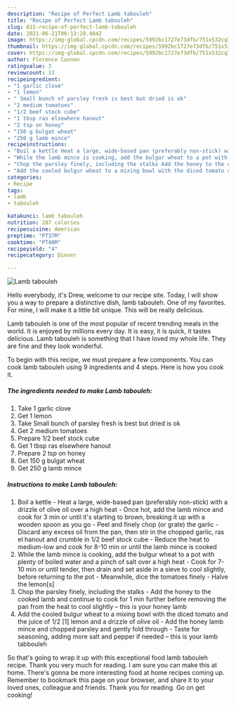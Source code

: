 ```yaml
---
description: "Recipe of Perfect Lamb tabouleh"
title: "Recipe of Perfect Lamb tabouleh"
slug: 815-recipe-of-perfect-lamb-tabouleh
date: 2021-06-21T06:13:28.484Z
image: https://img-global.cpcdn.com/recipes/5992bc1727e73dfb/751x532cq70/lamb-tabouleh-recipe-main-photo.jpg
thumbnail: https://img-global.cpcdn.com/recipes/5992bc1727e73dfb/751x532cq70/lamb-tabouleh-recipe-main-photo.jpg
cover: https://img-global.cpcdn.com/recipes/5992bc1727e73dfb/751x532cq70/lamb-tabouleh-recipe-main-photo.jpg
author: Florence Cannon
ratingvalue: 3
reviewcount: 13
recipeingredient:
- "1 garlic clove"
- "1 lemon"
- " Small bunch of parsley fresh is best but dried is ok"
- "2 medium tomatoes"
- "1/2 beef stock cube"
- "1 tbsp ras elsewhere hanout"
- "2 tsp on honey"
- "150 g bulgat wheat"
- "250 g lamb mince"
recipeinstructions:
- "Boil a kettle Heat a large, wide-based pan (preferably non-stick) with a drizzle of olive oil over a high heat Once hot, add the lamb mince and cook for 3 min or until it&#39;s starting to brown, breaking it up with a wooden spoon as you go Peel and finely chop (or grate) the garlic Discard any excess oil from the pan, then stir in the chopped garlic, ras el hanout and crumble in 1/2 beef stock cube Reduce the heat to medium-low and cook for 8-10 min or until the lamb mince is cooked"
- "While the lamb mince is cooking, add the bulgur wheat to a pot with plenty of boiled water and a pinch of salt over a high heat Cook for 7-10 min or until tender, then drain and set aside in a sieve to cool slightly, before returning to the pot Meanwhile, dice the tomatoes finely Halve the lemon[s]"
- "Chop the parsley finely, including the stalks Add the honey to the cooked lamb and continue to cook for 1 min further before removing the pan from the heat to cool slightly – this is your honey lamb"
- "Add the cooled bulgur wheat to a mixing bowl with the diced tomato and the juice of 1/2 [1] lemon and a drizzle of olive oil Add the honey lamb mince and chopped parsley and gently fold through Taste for seasoning, adding more salt and pepper if needed – this is your lamb tabbouleh"
categories:
- Recipe
tags:
- lamb
- tabouleh

katakunci: lamb tabouleh 
nutrition: 287 calories
recipecuisine: American
preptime: "PT37M"
cooktime: "PT40M"
recipeyield: "4"
recipecategory: Dinner

---
```



![Lamb tabouleh](https://img-global.cpcdn.com/recipes/5992bc1727e73dfb/751x532cq70/lamb-tabouleh-recipe-main-photo.jpg)

Hello everybody, it's Drew, welcome to our recipe site. Today, I will show you a way to prepare a distinctive dish, lamb tabouleh. One of my favorites. For mine, I will make it a little bit unique. This will be really delicious.



Lamb tabouleh is one of the most popular of recent trending meals in the world. It is enjoyed by millions every day. It is easy, it is quick, it tastes delicious. Lamb tabouleh is something that I have loved my whole life. They are fine and they look wonderful.


To begin with this recipe, we must prepare a few components. You can cook lamb tabouleh using 9 ingredients and 4 steps. Here is how you cook it.

<!--inarticleads1-->

##### The ingredients needed to make Lamb tabouleh:

1. Take 1 garlic clove
1. Get 1 lemon
1. Take  Small bunch of parsley fresh is best but dried is ok
1. Get 2 medium tomatoes
1. Prepare 1/2 beef stock cube
1. Get 1 tbsp ras elsewhere hanout
1. Prepare 2 tsp on honey
1. Get 150 g bulgat wheat
1. Get 250 g lamb mince




<!--inarticleads2-->

##### Instructions to make Lamb tabouleh:

1. Boil a kettle - Heat a large, wide-based pan (preferably non-stick) with a drizzle of olive oil over a high heat - Once hot, add the lamb mince and cook for 3 min or until it&#39;s starting to brown, breaking it up with a wooden spoon as you go - Peel and finely chop (or grate) the garlic - Discard any excess oil from the pan, then stir in the chopped garlic, ras el hanout and crumble in 1/2 beef stock cube - Reduce the heat to medium-low and cook for 8-10 min or until the lamb mince is cooked
1. While the lamb mince is cooking, add the bulgur wheat to a pot with plenty of boiled water and a pinch of salt over a high heat - Cook for 7-10 min or until tender, then drain and set aside in a sieve to cool slightly, before returning to the pot - Meanwhile, dice the tomatoes finely - Halve the lemon[s]
1. Chop the parsley finely, including the stalks - Add the honey to the cooked lamb and continue to cook for 1 min further before removing the pan from the heat to cool slightly – this is your honey lamb
1. Add the cooled bulgur wheat to a mixing bowl with the diced tomato and the juice of 1/2 [1] lemon and a drizzle of olive oil - Add the honey lamb mince and chopped parsley and gently fold through - Taste for seasoning, adding more salt and pepper if needed – this is your lamb tabbouleh




So that's going to wrap it up with this exceptional food lamb tabouleh recipe. Thank you very much for reading. I am sure you can make this at home. There's gonna be more interesting food at home recipes coming up. Remember to bookmark this page on your browser, and share it to your loved ones, colleague and friends. Thank you for reading. Go on get cooking!
